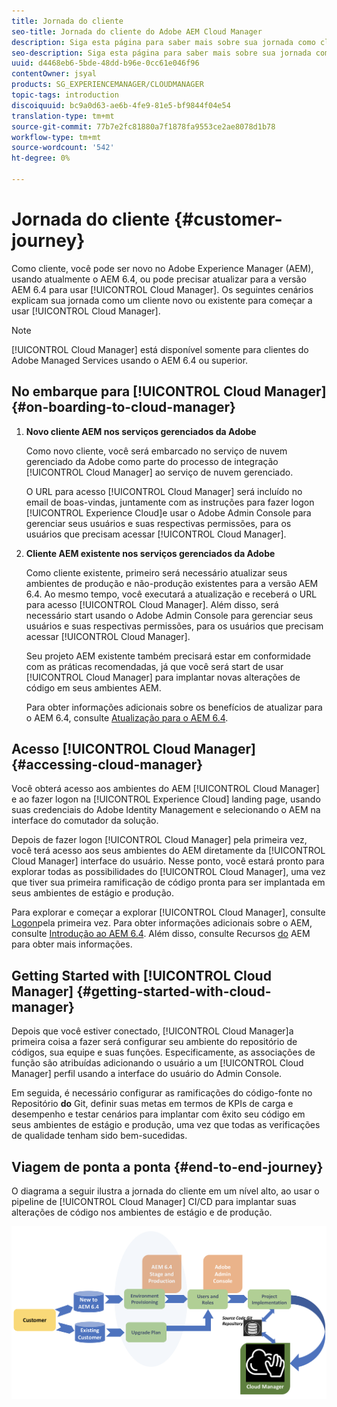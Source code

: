```yaml
---
title: Jornada do cliente
seo-title: Jornada do cliente do Adobe AEM Cloud Manager
description: Siga esta página para saber mais sobre sua jornada como cliente para começar a usar o Cloud Manager.
seo-description: Siga esta página para saber mais sobre sua jornada como cliente para começar a usar o Adobe AEM Cloud Manager.
uuid: d4468eb6-5bde-48dd-b96e-0cc61e046f96
contentOwner: jsyal
products: SG_EXPERIENCEMANAGER/CLOUDMANAGER
topic-tags: introduction
discoiquuid: bc9a0d63-ae6b-4fe9-81e5-bf9844f04e54
translation-type: tm+mt
source-git-commit: 77b7e2fc81880a7f1878fa9553ce2ae8078d1b78
workflow-type: tm+mt
source-wordcount: '542'
ht-degree: 0%

---
```



# Jornada do cliente {#customer-journey}

Como cliente, você pode ser novo no Adobe Experience Manager (AEM), usando atualmente o AEM 6.4, ou pode precisar atualizar para a versão AEM 6.4 para usar [!UICONTROL Cloud Manager]. Os seguintes cenários explicam sua jornada como um cliente novo ou existente para começar a usar [!UICONTROL Cloud Manager].

>[!NOTE]
>
>[!UICONTROL Cloud Manager] está disponível somente para clientes do Adobe Managed Services usando o AEM 6.4 ou superior.

## No embarque para [!UICONTROL Cloud Manager]{#on-boarding-to-cloud-manager}

1. **Novo cliente AEM nos serviços gerenciados da Adobe**

   Como novo cliente, você será embarcado no serviço de nuvem gerenciado da Adobe como parte do processo de integração [!UICONTROL Cloud Manager] ao serviço de nuvem gerenciado.

   O URL para acesso [!UICONTROL Cloud Manager] será incluído no email de boas-vindas, juntamente com as instruções para fazer logon [!UICONTROL Experience Cloud]e usar o Adobe Admin Console para gerenciar seus usuários e suas respectivas permissões, para os usuários que precisam acessar [!UICONTROL Cloud Manager].

1. **Cliente AEM existente nos serviços gerenciados da Adobe**

   Como cliente existente, primeiro será necessário atualizar seus ambientes de produção e não-produção existentes para a versão AEM 6.4. Ao mesmo tempo, você executará a atualização e receberá o URL para acesso [!UICONTROL Cloud Manager]. Além disso, será necessário start usando o Adobe Admin Console para gerenciar seus usuários e suas respectivas permissões, para os usuários que precisam acessar [!UICONTROL Cloud Manager].

   Seu projeto AEM existente também precisará estar em conformidade com as práticas recomendadas, já que você será start de usar [!UICONTROL Cloud Manager] para implantar novas alterações de código em seus ambientes AEM.

   Para obter informações adicionais sobre os benefícios de atualizar para o AEM 6.4, consulte [Atualização para o AEM 6.4](https://helpx.adobe.com/experience-manager/6-4/sites/deploying/using/upgrade.html).

## Acesso [!UICONTROL Cloud Manager] {#accessing-cloud-manager}

Você obterá acesso aos ambientes do AEM [!UICONTROL Cloud Manager] e ao fazer logon na [!UICONTROL Experience Cloud] landing page, usando suas credenciais do Adobe Identity Management e selecionando o AEM na interface do comutador da solução.

Depois de fazer logon [!UICONTROL Cloud Manager] pela primeira vez, você terá acesso aos seus ambientes do AEM diretamente da [!UICONTROL Cloud Manager] interface do usuário. Nesse ponto, você estará pronto para explorar todas as possibilidades do [!UICONTROL Cloud Manager], uma vez que tiver sua primeira ramificação de código pronta para ser implantada em seus ambientes de estágio e produção.

Para explorar e começar a explorar [!UICONTROL Cloud Manager], consulte [Logon](first-time-login.md)pela primeira vez. Para obter informações adicionais sobre o AEM, consulte [Introdução ao AEM 6.4](https://helpx.adobe.com/experience-manager/6-4/sites/deploying/using/deploy.html). Além disso, consulte Recursos [do](https://www.adobe.com/marketing-cloud/experience-manager/resources.html?promoid=759X6WV8&amp;mv=other) AEM para obter mais informações.

## Getting Started with [!UICONTROL Cloud Manager] {#getting-started-with-cloud-manager}

Depois que você estiver conectado, [!UICONTROL Cloud Manager]a primeira coisa a fazer será configurar seu ambiente do repositório de códigos, sua equipe e suas funções. Especificamente, as associações de função são atribuídas adicionando o usuário a um [!UICONTROL Cloud Manager] perfil usando a interface do usuário do Admin Console.

Em seguida, é necessário configurar as ramificações do código-fonte no Repositório **do** Git, definir suas metas em termos de KPIs de carga e desempenho e testar cenários para implantar com êxito seu código em seus ambientes de estágio e produção, uma vez que todas as verificações de qualidade tenham sido bem-sucedidas.

## Viagem de ponta a ponta {#end-to-end-journey}

O diagrama a seguir ilustra a jornada do cliente em um nível alto, ao usar o pipeline de [!UICONTROL Cloud Manager] CI/CD para implantar suas alterações de código nos ambientes de estágio e de produção.

![](assets/screen_shot_2018-05-15at124004pm.png)

